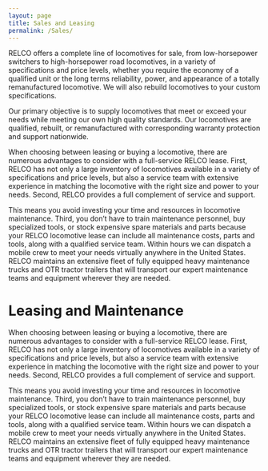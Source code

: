 ```yaml
---
layout: page
title: Sales and Leasing
permalink: /Sales/
---
```

RELCO offers a complete line of locomotives for sale, from low-horsepower switchers to high-horsepower road locomotives, in a variety of specifications and price levels, whether you require the economy of a qualified unit or the long terms reliability, power, and appearance of a totally remanufactured locomotive. We will also rebuild locomotives to your custom specifications.

Our primary objective is to supply locomotives that meet or exceed your needs while meeting our own high quality standards. Our locomotives are qualified, rebuilt, or remanufactured with corresponding warranty protection and support nationwide.

When choosing between leasing or buying a locomotive, there are numerous advantages to consider with a full-service RELCO lease. First, RELCO has not only a large inventory of locomotives available in a variety of specifications and price levels, but also a service team with extensive experience in matching the locomotive with the right size and power to your needs. Second, RELCO provides a full complement of service and support.

This means you avoid investing your time and resources in locomotive maintenance. Third, you don’t have to train maintenance personnel, buy specialized tools, or stock expensive spare materials and parts because your RELCO locomotive lease can include all maintenance costs, parts and tools, along with a qualified service team. Within hours we can dispatch a mobile crew to meet your needs virtually anywhere in the United States. RELCO maintains an extensive fleet of fully equipped heavy maintenance trucks and OTR tractor trailers that will transport our expert maintenance teams and equipment wherever they are needed.

# Leasing and Maintenance
When choosing between leasing or buying a locomotive, there are numerous advantages to consider with a full-service RELCO lease. First, RELCO has not only a large inventory of locomotives available in a variety of specifications and price levels, but also a service team with extensive experience in matching the locomotive with the right size and power to your needs. Second, RELCO provides a full complement of service and support.

This means you avoid investing your time and resources in locomotive maintenance. Third, you don’t have to train maintenance personnel, buy specialized tools, or stock expensive spare materials and parts because your RELCO locomotive lease can include all maintenance costs, parts and tools, along with a qualified service team. Within hours we can dispatch a mobile crew to meet your needs virtually anywhere in the United States. RELCO maintains an extensive fleet of fully equipped heavy maintenance trucks and OTR tractor trailers that will transport our expert maintenance teams and equipment wherever they are needed.
